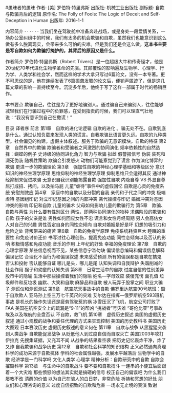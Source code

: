 #愚昧者的愚昧
作者:  [美] 罗伯特·特里弗斯
出版社: 机械工业出版社
副标题: 自欺与欺骗背后的逻辑
原作名: The Folly of Fools: The Logic of Deceit and Self-Deception in Human
出版年: 2016-1-1

 内容简介  · · · · · ·
当我们坐在驾驶舱中准备奔赴战场，或是身处一段爱情关系，一场办公室纠纷中的时候，我们有太多的机会欺骗和自欺，虽然我们也能意识到这么做有多么脱离现实，会带来多么可怕的灾难。但是我们还是会这么做。**这本书主要是写自欺如何为欺骗打掩护的，其背后的原因又是什么。**

作者简介 
罗伯特·特里弗斯（Robert Trivers）是一位超级大牛和传奇怪才，他是20世纪70年代进化生物学革命的先驱。其颠覆性的影响遍及生物学、心理学、行为学、人类学和社会学，然而这样的学术大拿只写过6篇论文，没有一本专著。更不可思议的是，他在连续发表了6篇振聋发聩的论文后，便销声匿迹了，但是这几篇文章的影响一直持续至今。沉淀多年后，他终于写了这样一部属于时代的畅销巨作。

本书要点
欺骗自己，往往是为了更好地骗别人。通过骗自己来骗别人，往往能够减轻我们在行骗过程中的负罪感，在受到指责的时候，我们可以理直气壮地说：“我没有意识到自己在撒谎！”


目录
译者序
前言
第1章　自欺的进化论逻辑
自欺的进化  。骗无处不在。自欺到底是什么。通过认知负载来发现人类的谎言。自我欺骗比语言更久远。自欺的九种类型。社会偏见的构建。虚假主体叙述。服务于欺骗的无意识模块。自欺的特征
第2章　自然界中的欺骗
欺骗者和受骗者之间激烈的协同演化
频率依赖性的自然选择：蝴蝶的例子
史诗级的协同进化角力
智力与欺骗
拟雌
假警报信号
伪装
装死和濒死伪装
随机性策略
欺骗会引发怒火
动物们可能察觉到了谎言
作为演化博弈的欺骗
更进一步的欺骗理论
第3章　强加性自欺的神经心理学基础和等级区分
意识知识的神经生理学原理
思维抑制的神经生理学原理
抑制思维只会适得其反
通过神经抑制来促进欺骗
无意识自我识别能揭露自欺
强加性自欺
内隐自尊 VS 外显自尊
屈打成招、拷问，以及拍马屁
儿童“虐待”事件中的虚假回忆
自欺是心灵的免疫系统
安慰剂效应
第4章　家庭中的自欺以及分裂的自我
亲代和子代之间的冲突
极端虐待
基因组印记
对立印记基因之间的内部冲突
亲代操控与印记
婚姻冲突对基因冲突的影响
印记和自欺
儿童的骗术
父母如何影响儿童的欺骗行为
第5章　欺骗、自欺与两性
为什么要有性别区分
两性，即两种协同演化的物种
求偶阶段的欺骗和自欺
孩子的父亲是谁
男性如何回应女性不忠
谎言和女性月经周期
男人会高估女人对自己的兴趣
男性否定自身的同性恋倾向
自欺对婚姻是好是坏
幻想的吸引力和危险之处
背叛带来的痛苦
第6章　自欺的免疫学原理
免疫系统耗资巨大
睡眠的重要性
和免疫讨价还价
书写过往心理创伤，提高免疫功能
同性恋倾向以及否认的影响
积极情感和免疫功能
音乐的作用
上年纪的好处
幸福的免疫理论
第7章　自欺的心理学原理
某些信息视而不见，某些信息宁滥勿缺
偏误信息编码和偏误信息解释
偏误记忆
合理化不当行为和偏误叙述
未来感受预测
所有的偏误都是自欺在搞鬼
否认和投射
否认能够自证
哪儿是头，哪儿是尾
认知失调和自我辩护
失谐削减的社会作用
猴子和幼童的认知失调
第8章　日常生活中的自欺
过度自信的性别差异
股市中的隐喻
生活中那些操控着我们的隐喻
姓名—字母效应
装傻充愣
面孔值
垃圾邮件和反垃圾
幽默、大笑和自欺
麻醉品和自欺
被人玩弄于股掌之间
职业大骗子
测谎仪和测谎测试
第9章　航空航天事故中的自欺
佛罗里达航空90号航班：毁于自欺欺人
亚马孙上空三万七千英尺的灾难
艾尔达在指挥—俄罗斯航空593班机事故
是机长的操作失误还是疲劳驾驶惹的祸
冰雪压沉了飞机，航空公司打败了FAA
美国在航空安全上的疏漏是“9·11”的帮凶
“挑战者”号灾难
“哥伦比亚”号事故
埃及以及埃航的全盘否认
不自欺，救飞机
第10章　虚假历史叙述
美国的虚假历史叙述
通过小规模的战争和委任代理的方式来实现控制
美国的历史教科书
美国历史大图观
日本篡改历史
虚假历史叙述的意义何在
第11章　自欺与战争
从黑猩猩突袭到人类战争
自欺能促发战争
从贬低他人到过度自信而自取灭亡
美国2003年攻打伊拉克
先搜集证据，又充耳不闻
从战争的结果看空袭
把历史记忆轰炸干净，炸了又炸
自我欺骗和战争历史
第12章　自欺和社会科学的知识结构
正义必然通向真理
科学的成功来源于自欺抗体
学科的社会属性越强，发展水平越落后
生物学中的自欺
经济学是一门科学吗
文化人类学
心理学
精神分析：自欺研究中的自欺
自欺会摧毁科学
第13章　与生命中的自欺战斗
要不要和自欺搏斗
一连串的小便宜后面跟着一个大灾难
那些愤怒的想法其实就是搞砸的信号
校正自己的偏误吧
为什么我们屡教不改
清醒的价值
以为自己在骗人的白日梦，非常危险
祈祷和冥想的好处
朋友们和心理咨询的意义
过度自信招致的自欺和危害
一场永无止境的表演
致谢